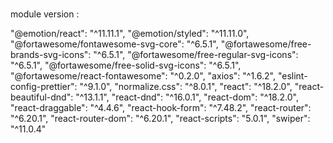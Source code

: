 ###

module version :

"@emotion/react": "^11.11.1",
"@emotion/styled": "^11.11.0",
"@fortawesome/fontawesome-svg-core": "^6.5.1",
"@fortawesome/free-brands-svg-icons": "^6.5.1",
"@fortawesome/free-regular-svg-icons": "^6.5.1",
"@fortawesome/free-solid-svg-icons": "^6.5.1",
"@fortawesome/react-fontawesome": "^0.2.0",
"axios": "^1.6.2",
"eslint-config-prettier": "^9.1.0",
"normalize.css": "^8.0.1",
"react": "^18.2.0",
"react-beautiful-dnd": "^13.1.1",
"react-dnd": "^16.0.1",
"react-dom": "^18.2.0",
"react-draggable": "^4.4.6",
"react-hook-form": "^7.48.2",
"react-router": "^6.20.1",
"react-router-dom": "^6.20.1",
"react-scripts": "5.0.1",
"swiper": "^11.0.4"
